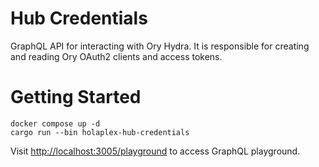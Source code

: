# Hub Credentials

GraphQL API for interacting with Ory Hydra. It is responsible for creating and reading Ory OAuth2 clients and access tokens.

# Getting Started

```
docker compose up -d
cargo run --bin holaplex-hub-credentials 
```

Visit [http://localhost:3005/playground](http://localhost:3005/playground) to access GraphQL playground.

